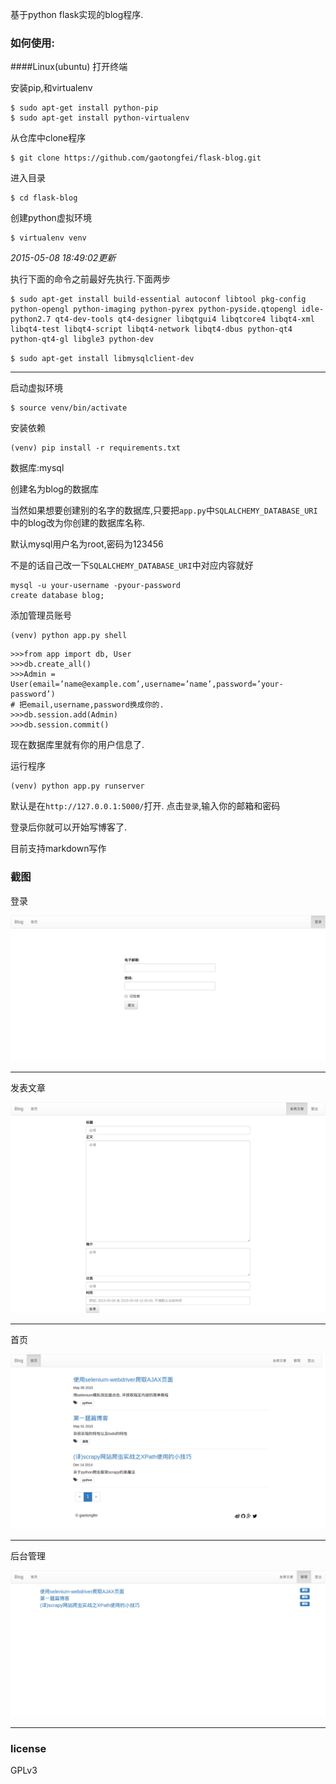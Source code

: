 基于python flask实现的blog程序.

### 如何使用:

####Linux(ubuntu)
打开终端

安装pip,和virtualenv

```
$ sudo apt-get install python-pip
$ sudo apt-get install python-virtualenv
```

从仓库中clone程序

```
$ git clone https://github.com/gaotongfei/flask-blog.git
```

进入目录

```
$ cd flask-blog
```

创建python虚拟环境

```
$ virtualenv venv
```
*2015-05-08 18:49:02更新*

执行下面的命令之前最好先执行.下面两步

```
$ sudo apt-get install build-essential autoconf libtool pkg-config python-opengl python-imaging python-pyrex python-pyside.qtopengl idle-python2.7 qt4-dev-tools qt4-designer libqtgui4 libqtcore4 libqt4-xml libqt4-test libqt4-script libqt4-network libqt4-dbus python-qt4 python-qt4-gl libgle3 python-dev
```

`$ sudo apt-get install libmysqlclient-dev`

---

启动虚拟环境

```
$ source venv/bin/activate
```

安装依赖

```
(venv) pip install -r requirements.txt
```
数据库:mysql

创建名为blog的数据库

当然如果想要创建别的名字的数据库,只要把`app.py`中`SQLALCHEMY_DATABASE_URI`中的blog改为你创建的数据库名称.

默认mysql用户名为root,密码为123456

不是的话自己改一下`SQLALCHEMY_DATABASE_URI`中对应内容就好

```
mysql -u your-username -pyour-password
create database blog;
```

添加管理员账号

```
(venv) python app.py shell
```

```
>>>from app import db, User
>>>db.create_all()
>>>Admin = User(email=’name@example.com’,username=’name’,password=’your-password’)
# 把email,username,password换成你的.
>>>db.session.add(Admin)
>>>db.session.commit()
```

现在数据库里就有你的用户信息了.

运行程序

```
(venv) python app.py runserver
```

默认是在`http://127.0.0.1:5000/`打开.
点击`登录`,输入你的邮箱和密码

登录后你就可以开始写博客了.

目前支持markdown写作

### 截图

登录

![1](/screen_shot/1.png)

---

发表文章

![2](/screen_shot/2.png)

---

首页

![3](/screen_shot/3.png)

---

后台管理

![4](/screen_shot/4.png)

---

### license
GPLv3
